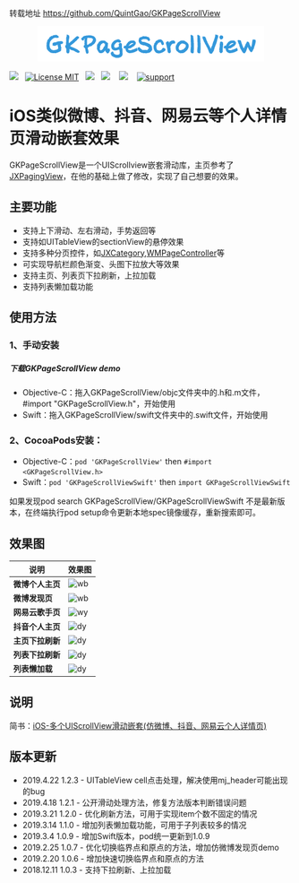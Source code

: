 转载地址 https://github.com/QuintGao/GKPageScrollView

<div align=center><img src="/Pictures/GKPageScrollView.png" width="405" height="63" /></div>

![](https://img.shields.io/badge/platform-iOS-red.svg)&nbsp;&nbsp;
[![License MIT](https://img.shields.io/badge/license-MIT-green.svg?style=flat)](https://raw.githubusercontent.com/QuintGao/GKPageScrollView/master/LICENSE)&nbsp;&nbsp;
![](https://img.shields.io/badge/language-Objective--C%2FSwift%204.x-orange.svg)&nbsp;&nbsp;
![](https://img.shields.io/badge/pod%20Objc-1.2.4-blue.svg) &nbsp;&nbsp;
![](https://img.shields.io/badge/pod%20Swift-1.2.4-blue.svg) &nbsp;&nbsp;
[![support](https://img.shields.io/badge/support-ios%208%2B-orange.svg)](#) 

iOS类似微博、抖音、网易云等个人详情页滑动嵌套效果
==========

GKPageScrollView是一个UIScrollview嵌套滑动库，主页参考了[JXPagingView](https://github.com/pujiaxin33/JXPagingView)，在他的基础上做了修改，实现了自己想要的效果。

## 主要功能

- 支持上下滑动、左右滑动，手势返回等
- 支持如UITableView的sectionView的悬停效果
- 支持多种分页控件，如[JXCategory](https://github.com/pujiaxin33/JXCategoryView),[WMPageController](https://github.com/wangmchn/WMPageController)等
- 可实现导航栏颜色渐变、头图下拉放大等效果
- 支持主页、列表页下拉刷新，上拉加载
- 支持列表懒加载功能

## 使用方法
### 1、手动安装
##### 下载GKPageScrollView demo
* Objective-C：拖入GKPageScrollView/objc文件夹中的.h和.m文件，#import "GKPageScrollView.h"，开始使用
* Swift：拖入GKPageScrollView/swift文件夹中的.swift文件，开始使用

### 2、CocoaPods安装：
* Objective-C：`pod 'GKPageScrollView'` then `#import <GKPageScrollView.h>`
* Swift：`pod 'GKPageScrollViewSwift'` then `import GKPageScrollViewSwift`

如果发现pod search GKPageScrollView/GKPageScrollViewSwift 不是最新版本，在终端执行pod setup命令更新本地spec镜像缓存，重新搜索即可。

## 效果图

| 说明 | 效果图 |
|-------|-------|
| **微博个人主页** | ![wb](https://github.com/QuintGao/GKPageScrollView/blob/master/Pictures/wb.gif) |
| **微博发现页** | ![wb](https://github.com/QuintGao/GKPageScrollView/blob/master/Pictures/wb_find.gif) |
| **网易云歌手页** | ![wy](https://github.com/QuintGao/GKPageScrollView/blob/master/Pictures/wy.gif) |
| **抖音个人主页** | ![dy](https://github.com/QuintGao/GKPageScrollView/blob/master/Pictures/dy.gif) |
| **主页下拉刷新** | ![dy](https://github.com/QuintGao/GKPageScrollView/blob/master/Pictures/mainRefresh.gif) |
| **列表下拉刷新** | ![dy](https://github.com/QuintGao/GKPageScrollView/blob/master/Pictures/listRefresh.gif) |
| **列表懒加载** | ![dy](https://github.com/QuintGao/GKPageScrollView/blob/master/Pictures/lazyload.gif) |

## 说明
简书：[iOS-多个UIScrollView滑动嵌套(仿微博、抖音、网易云个人详情页)](https://www.jianshu.com/p/5ce57fccdc03)

## 版本更新
* 2019.4.22   1.2.3 - UITableView cell点击处理，解决使用mj_header可能出现的bug
* 2019.4.18   1.2.1 - 公开滑动处理方法，修复方法版本判断错误问题
* 2019.3.21   1.2.0 - 优化刷新方法，可用于实现item个数不固定的情况
* 2019.3.14   1.1.0 - 增加列表懒加载功能，可用于子列表较多的情况
* 2019.3.4     1.0.9 - 增加Swift版本，pod统一更新到1.0.9
* 2019.2.25   1.0.7 - 优化切换临界点和原点的方法，增加仿微博发现页demo
* 2019.2.20   1.0.6 - 增加快速切换临界点和原点的方法
* 2018.12.11 1.0.3 - 支持下拉刷新、上拉加载
